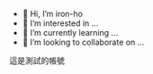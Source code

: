 - 👋 Hi, I’m iron-ho
- 👀 I’m interested in ...
- 🌱 I’m currently learning ...
- 💞️ I’m looking to collaborate on ...

這是測試的帳號
